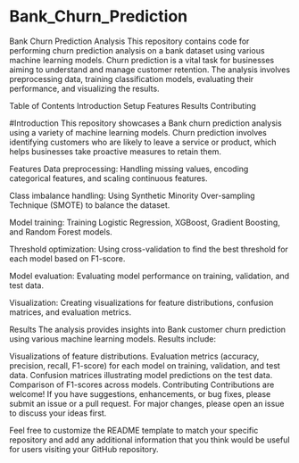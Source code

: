 # Bank_Churn_Prediction

 Bank Churn Prediction Analysis
This repository contains code for performing churn prediction analysis on a bank dataset using various machine learning models. Churn prediction is a vital task for businesses aiming to understand and manage customer retention. The analysis involves preprocessing data, training classification models, evaluating their performance, and visualizing the results.

Table of Contents
Introduction
Setup
Features
Results
Contributing


#Introduction
This repository showcases a Bank churn prediction analysis using a variety of machine learning models. Churn prediction involves identifying customers who are likely to leave a service or product, which helps businesses take proactive measures to retain them.

Features
Data preprocessing: Handling missing values, encoding categorical features, and scaling continuous features.

Class imbalance handling: Using Synthetic Minority Over-sampling Technique (SMOTE) to balance the dataset.

Model training: Training Logistic Regression, XGBoost, Gradient Boosting, and Random Forest models.

Threshold optimization: Using cross-validation to find the best threshold for each model based on F1-score.

Model evaluation: Evaluating model performance on training, validation, and test data.

Visualization: Creating visualizations for feature distributions, confusion matrices, and evaluation metrics.

Results
The analysis provides insights into Bank customer churn prediction using various machine learning models. Results include:

Visualizations of feature distributions.
Evaluation metrics (accuracy, precision, recall, F1-score) for each model on training, validation, and test data.
Confusion matrices illustrating model predictions on the test data.
Comparison of F1-scores across models.
Contributing
Contributions are welcome! If you have suggestions, enhancements, or bug fixes, please submit an issue or a pull request. For major changes, please open an issue to discuss your ideas first.

Feel free to customize the README template to match your specific repository and add any additional information that you think would be useful for users visiting your GitHub repository.





